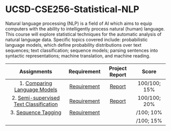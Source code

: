 # UCSD-CSE256-Statistical-NLP

Natural language processing (NLP) is a field of AI which aims to equip computers with the ability to intelligently process natural (human) language. This course will explore statistical techniques for the automatic analysis of natural language data. Specific topics covered include: probabilistic language models, which define probability distributions over text sequences; text classification; sequence models; parsing sentences into syntactic representations; machine translation, and machine reading. 



|                         Assignments                          |                         Requirement                          |                        Project Report                        |    Score     |
| :----------------------------------------------------------: | :----------------------------------------------------------: | :----------------------------------------------------------: | :----------: |
| 1. [Comparing Language Models](https://github.com/Rshcaroline/UCSD-CSE256-Statistical-NLP/tree/master/Assignment%201) | [Requirement](https://github.com/Rshcaroline/UCSD-CSE256-Statistical-NLP/blob/master/Assignment%201/A1-256-FA19.pdf) | [Report](https://github.com/Rshcaroline/UCSD-CSE256-Statistical-NLP/blob/master/Assignment%201/report/CSE256_PA1.pdf) | 100/100; 15% |
| 2. [Semi-supervised Text Classification](https://github.com/Rshcaroline/UCSD-CSE256-Statistical-NLP/tree/master/Assignment%202) | [Requirement](https://github.com/Rshcaroline/UCSD-CSE256-Statistical-NLP/blob/master/Assignment%202/A2-256-fa19.pdf) | [Report](https://github.com/Rshcaroline/UCSD-CSE256-Statistical-NLP/blob/master/Assignment%202/report/CSE256_PA2.pdf) | 100/100; 20% |
| 3. [Sequence Tagging](https://github.com/Rshcaroline/UCSD-CSE256-Statistical-NLP/tree/master/Assignment%203) | [Requirement](https://github.com/Rshcaroline/UCSD-CSE256-Statistical-NLP/blob/master/Assignment%203/A3-256-fa19.pdf) |                                                              |  /100; 10%   |
|                                                              |                                                              |                                                              |  /100; 15%   |


